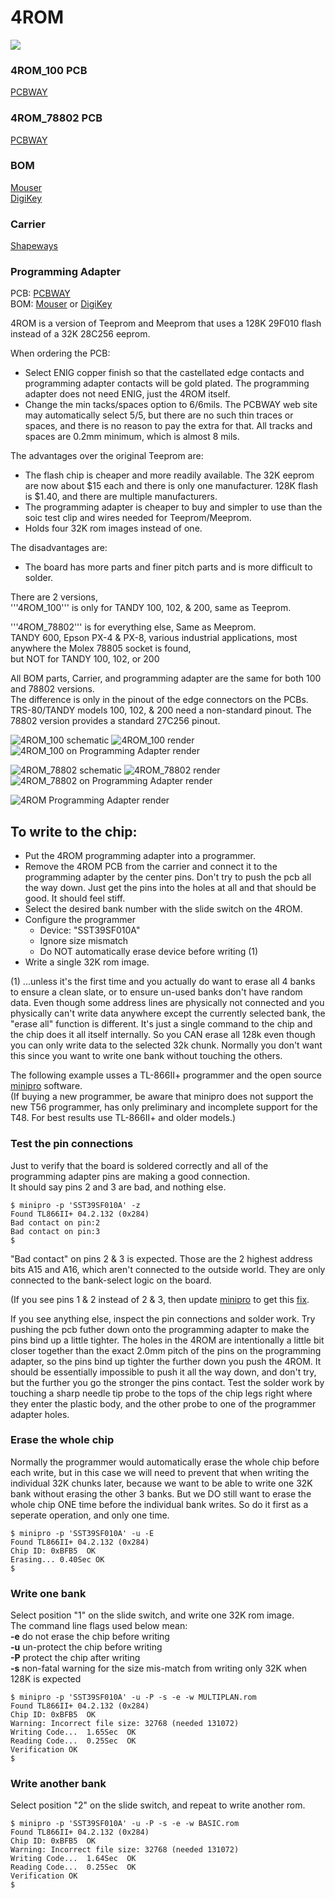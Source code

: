 # 4ROM

![](ref/4ROM.jpg)

### 4ROM_100 PCB
[PCBWAY](https://www.pcbway.com/project/shareproject/4ROM_100_multi_option_rom_module_for_TRS_80_Model_100_102_200_93cfa6c8.html)

### 4ROM_78802 PCB
[PCBWAY](https://www.pcbway.com/project/shareproject/4ROM_78802_714ecf32.html)

### BOM
[Mouser](https://www.mouser.com/ProjectManager/ProjectDetail.aspx?AccessID=66e12c3f20)  
[DigiKey](https://www.digikey.com/short/whn7w258)

### Carrier
[Shapeways](http://shpws.me/SGGB)

### Programming Adapter
PCB: [PCBWAY](https://www.pcbway.com/project/shareproject/4ROM_Programming_Adapter_fc156337.html)  
BOM: [Mouser](https://www.mouser.com/ProjectManager/ProjectDetail.aspx?AccessID=a770931c82) or [DigiKey](https://www.digikey.com/short/f3jhw9v1)

4ROM is a version of Teeprom and Meeprom that uses a 128K 29F010 flash instead of a 32K 28C256 eeprom.

When ordering the PCB:  
* Select ENIG copper finish so that the castellated edge contacts and programming adapter contacts will be gold plated.
  The programming adapter does not need ENIG, just the 4ROM itself.
* Change the min tacks/spaces option to 6/6mils. The PCBWAY web site may automatically select 5/5, but there are no such thin traces or spaces, and there is no reason to pay the extra for that. All tracks and spaces are 0.2mm minimum, which is almost 8 mils.

The advantages over the original Teeprom are:  
* The flash chip is cheaper and more readily available. The 32K eeprom are now about $15 each and there is only one manufacturer. 128K flash is $1.40, and there are multiple manufacturers.  
* The programming adapter is cheaper to buy and simpler to use than the soic test clip and wires needed for Teeprom/Meeprom.
* Holds four 32K rom images instead of one.  

The disadvantages are:  
* The board has more parts and finer pitch parts and is more difficult to solder.

There are 2 versions,  
'''4ROM_100''' is only for TANDY 100, 102, & 200, same as Teeprom.

'''4ROM_78802''' is for everything else, Same as Meeprom.  
TANDY 600, Epson PX-4 & PX-8, various industrial applications, most anywhere the Molex 78805 socket is found,  
but NOT for TANDY 100, 102, or 200

All BOM parts, Carrier, and programming adapter are the same for both 100 and 78802 versions.  
The difference is only in the pinout of the edge connectors on the PCBs. TRS-80/TANDY models 100, 102, & 200 need a non-standard pinout. The 78802 version provides a standard 27C256 pinout.  

![4ROM_100 schematic](PCB/out/4ROM_100.svg)
![4ROM_100 render](PCB/out/4ROM_100.jpg)
![4ROM_100 on Programming Adapter render](PCB/out/4ROM_100.programming.jpg)

![4ROM_78802 schematic](PCB/out/4ROM_78802.svg)
![4ROM_78802 render](PCB/out/4ROM_78802.jpg)
![4ROM_78802 on Programming Adapter render](PCB/out/4ROM_78802.programming.jpg)

![4ROM Programming Adapter render](PCB/out/4ROM_programming_adapter.jpg)


## To write to the chip:  
* Put the 4ROM programming adapter into a programmer.  
* Remove the 4ROM PCB from the carrier and connect it to the programming adapter by the center pins. Don't try to push the pcb all the way down. Just get the pins into the holes at all and that should be good. It should feel stiff.  
* Select the desired bank number with the slide switch on the 4ROM.  
* Configure the programmer
  * Device: "SST39SF010A"
  * Ignore size mismatch
  * Do NOT automatically erase device before writing (1)
* Write a single 32K rom image.

(1) ...unless it's the first time and you actually do want to erase all 4 banks to ensure a clean slate, or to ensure un-used banks don't have random data. Even though some address lines are physically not connected and you physically can't write data anywhere except the currently selected bank, the "erase all" function is different. It's just a single command to the chip and the chip does it all itself internally. So you CAN erase all 128k even though you can only write data to the selected 32k chunk. Normally you don't want this since you want to write one bank without touching the others.

The following example usses a TL-866II+ programmer and the open source [minipro](https://gitlab.com/DavidGriffith/minipro) software.  
(If buying a new programmer, be aware that minipro does not support the new T56 programmer, has only preliminary and incomplete support for the T48. For best results use TL-866II+ and older models.)

### Test the pin connections  
Just to verify that the board is soldered correctly and all of the programming adapter pins are making a good connection.  
It should say pins 2 and 3 are bad, and nothing else.  
```
$ minipro -p 'SST39SF010A' -z
Found TL866II+ 04.2.132 (0x284)
Bad contact on pin:2
Bad contact on pin:3
$
```

"Bad contact" on pins 2 & 3 is expected. Those are the 2 highest address bits A15 and A16, which aren't connected to the outside world. They are only connected to the bank-select logic on the board.

(If you see pins 1 & 2 instead of 2 & 3, then update [minipro](https://gitlab.com/DavidGriffith/minipro) to get this [fix](https://gitlab.com/DavidGriffith/minipro/-/merge_requests/220).  

If you see anything else, inspect the pin connections and solder work. Try pushing the pcb futher down onto the programming adapter to make the pins bind up a little tighter. The holes in the 4ROM are intentionally a little bit closer together than the exact 2.0mm pitch of the pins on the programming adapter, so the pins bind up tighter the further down you push the 4ROM. It should be essentially impossible to push it all the way down, and don't try, but the further you go the stronger the pins contact. Test the solder work by touching a sharp needle tip probe to the tops of the chip legs right where they enter the plastic body, and the other probe to one of the programmer adapter holes.

### Erase the whole chip
Normally the programmer would automatically erase the whole chip before each write, but in this case we will need to prevent that when writing the individual 32K chunks later, because we want to be able to write one 32K bank without erasing the other 3 banks. But we DO still want to erase the whole chip ONE time before the individual bank writes. So do it first as a seperate operation, and only one time.
```
$ minipro -p 'SST39SF010A' -u -E
Found TL866II+ 04.2.132 (0x284)
Chip ID: 0xBFB5  OK
Erasing... 0.40Sec OK
$
```

### Write one bank  
Select position "1" on the slide switch, and write one 32K rom image.  
The command line flags used below mean:  
**-e** do not erase the chip before writing  
**-u** un-protect the chip before writing  
**-P** protect the chip after writing  
**-s** non-fatal warning for the size mis-match from writing only 32K when 128K is expected  
```
$ minipro -p 'SST39SF010A' -u -P -s -e -w MULTIPLAN.rom
Found TL866II+ 04.2.132 (0x284)
Chip ID: 0xBFB5  OK
Warning: Incorrect file size: 32768 (needed 131072)
Writing Code...  1.65Sec  OK
Reading Code...  0.25Sec  OK
Verification OK
$
```

### Write another bank  
Select position "2" on the slide switch, and repeat to write another rom.  
```
$ minipro -p 'SST39SF010A' -u -P -s -e -w BASIC.rom
Found TL866II+ 04.2.132 (0x284)
Chip ID: 0xBFB5  OK
Warning: Incorrect file size: 32768 (needed 131072)
Writing Code...  1.64Sec  OK
Reading Code...  0.25Sec  OK
Verification OK
$
```

